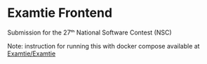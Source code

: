 # Examtie Frontend
Submission for the 27ᵗʰ National Software Contest (NSC)

Note: instruction for running this with docker compose available at [Examtie/Examtie](https://github.com/Examtie/Examtie)

